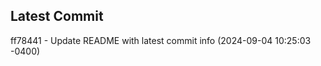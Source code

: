 
## Latest Commit
ff78441 - Update README with latest commit info (2024-09-04 10:25:03 -0400) <Yunxi-Zhou>
